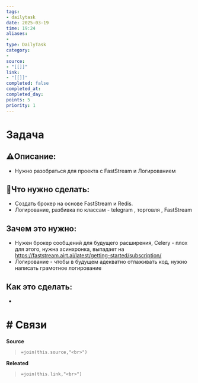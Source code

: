 ```yaml
---
tags: 
- dailytask
date: 2025-03-19
time: 19:24
aliases: 
-
type: DailyTask
category: 
- 
source:
- "[[]]"
link: 
- "[[]]"
completed: false
completed_at: 
completed_day: 
points: 5
priority: 1
---
```

# Задача
## ⚠️Описание:
- Нужно разобраться для проекта с FastStream и Логированием

## 📝Что нужно сделать:
 - Создать брокер на основе FastStream и Redis. 
 - Логирование, разбивка по классам - telegram , торговля , FastStream

## Зачем это нужно:
- Нужен брокер сообщений для будущего расширения, Celery - плох для этого, нужна асинхронка, выпадает на https://faststream.airt.ai/latest/getting-started/subscription/ 
- Логирование - чтобы в будущем адекватно отлаживать код, нужно написать грамотное логирование

## Как это сделать: 
-


# # Связи
**Source**
>`=join(this.source,"<br>")`

**Releated**
>`=join(this.link,"<br>")`